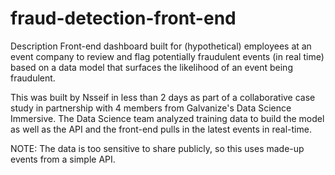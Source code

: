 # fraud-detection-front-end
Description
Front-end dashboard built for (hypothetical) employees at an event company to review and flag potentially fraudulent events (in real time) based on a data model that surfaces the likelihood of an event being fraudulent.

This was built by Nsseif in less than 2 days as part of a collaborative case study in partnership with 4 members from Galvanize's Data Science Immersive. 
The Data Science team analyzed training data to build the model as well as the API and the front-end pulls in the latest events in real-time.

NOTE: The data is too sensitive to share publicly, so this uses made-up events from a simple API.

